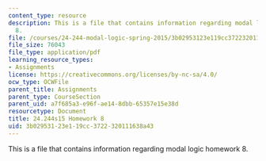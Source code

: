 ```yaml
---
content_type: resource
description: This is a file that contains information regarding modal logic homework
  8.
file: /courses/24-244-modal-logic-spring-2015/3b02953123e119cc3722320111638a43_MIT24_244S15_Homework8.pdf
file_size: 76043
file_type: application/pdf
learning_resource_types:
- Assignments
license: https://creativecommons.org/licenses/by-nc-sa/4.0/
ocw_type: OCWFile
parent_title: Assignments
parent_type: CourseSection
parent_uid: a7f685a3-e96f-ae14-8dbb-65357e15e38d
resourcetype: Document
title: 24.244s15 Homework 8
uid: 3b029531-23e1-19cc-3722-320111638a43
---
```

This is a file that contains information regarding modal logic homework 8.